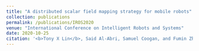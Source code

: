 ```yaml
---
title: "A distributed scalar field mapping strategy for mobile robots"
collection: publications
permalink: /publications/IROS2020
venue: "International Conference on Intelligent Robots and Systems"
date: 2020-10-25
citation: '<b>Tony X Lin</b>, Said Al-Abri, Samuel Coogan, and Fumin Zhang. A distributed scalar field mappingstrategy for mobile robots. In <i>2020 IEEE/RSJ International Conference on Intelligent Robots and Systems (IROS)</i>, pages 11581–11586. IEEE, 2020.'
---
```

